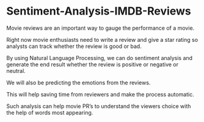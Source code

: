 # Sentiment-Analysis-IMDB-Reviews

Movie reviews are an important way to gauge the performance of a movie.

Right now movie enthusiasts need to write a review and give a star rating so analysts can track whether the review is good or bad.

By using Natural Language Processing, we can do sentiment analysis and generate the end result whether the review is positive or negative or neutral.

We will also be predicting the emotions from the reviews.

This will help saving time from reviewers and make the process automatic.

Such analysis can help movie PR’s to understand the viewers choice with the help of words most appearing.

